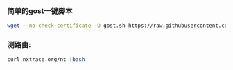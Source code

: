 ### 简单的gost一键脚本
```bash
wget --no-check-certificate -O gost.sh https://raw.githubusercontent.com/KANIKIG/Multi-EasyGost/master/gost.sh && chmod +x gost.sh && ./gost.sh
```

### 测路由:
```bash
curl nxtrace.org/nt |bash
```
